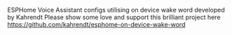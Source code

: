 <h>ESPHome Voice Assistant configs utilising on device wake word developed by Kahrendt</h>
Please show some love and support this brilliant project here https://github.com/kahrendt/esphome-on-device-wake-word

